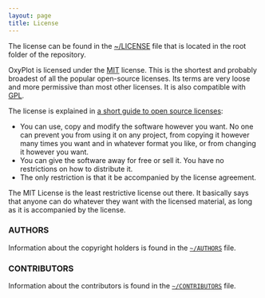 ```yaml
---
layout: page
title: License
---
```


The license can be found in the [~/LICENSE][license] file that is located in the root folder of the repository.

OxyPlot is licensed under the [MIT][mit] license. This is the shortest and probably broadest of all the popular open-source licenses. Its terms are very loose and more permissive than most other licenses. It is also compatible with [GPL][gpl].

The license is explained in [a short guide to open source licenses][guide]:

- You can use, copy and modify the software however you want. No one can prevent you from using it on any project, from copying it however many times you want and in whatever format you like, or from changing it however you want.
- You can give the software away for free or sell it. You have no restrictions on how to distribute it.
- The only restriction is that it be accompanied by the license agreement.

The MIT License is the least restrictive license out there. It basically says that anyone can do whatever they want with the licensed material, as long as it is accompanied by the license.

### AUTHORS

Information about the copyright holders is found in the [`~/AUTHORS`][authors] file. 

### CONTRIBUTORS

Information about the contributors is found in the [`~/CONTRIBUTORS`][contributors] file. 

[license]: https://raw.githubusercontent.com/oxyplot/oxyplot/master/LICENSE
[authors]: https://raw.githubusercontent.com/oxyplot/oxyplot/develop/AUTHORS
[contributors]: https://raw.githubusercontent.com/oxyplot/oxyplot/develop/CONTRIBUTORS

[guide]: http://www.smashingmagazine.com/2010/03/24/a-short-guide-to-open-source-and-similar-licenses/
[mit]: http://en.wikipedia.org/wiki/MIT_License
[gpl]: http://en.wikipedia.org/wiki/GPL


